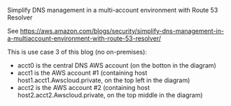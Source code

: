Simplify DNS management in a multi-account environment with Route 53 Resolver

See https://aws.amazon.com/blogs/security/simplify-dns-management-in-a-multiaccount-environment-with-route-53-resolver/

This is use case 3 of this blog (no on-premises):

- acct0 is the central DNS AWS account (on the botton in the diagram)
- acct1 is the AWS account #1 (containing host host1.acct1.Awscloud.private, on the top left in the diagram)
- acct2 is the AWS account #2 (containing host host2.acct2.Awscloud.private, on the top middle in the diagram)
